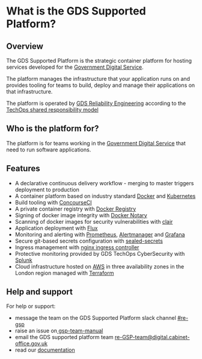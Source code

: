 # What is the GDS Supported Platform?

## Overview
The GDS Supported Platform is the strategic container platform for hosting services developed for the [Government Digital Service](https://www.gov.uk/government/organisations/government-digital-service).

The platform manages the infrastructure that your application runs on and provides tooling for teams to build, deploy and manage their applications on that infrastructure.


The platform is operated by [GDS Reliability Engineering](https://reliability-engineering.cloudapps.digital/) according to the [TechOps shared responsibility model](https://github.com/alphagov/gsp-team-manual/blob/master/docs/gsp-shared-responsiblity-model.md)

## Who is the platform for?

The platform is for teams working in the [Government Digital Service](https://www.gov.uk/government/organisations/government-digital-service) that need to run software applications.

## Features

- A declarative continuous delivery workflow - merging to master triggers deployment to production
- A container platform based on industry standard [Docker](https://docs.docker.com/) and [Kubernetes](https://kubernetes.io)
- Build tooling with [ConcourseCI](https://concourse-ci.org/)
- A private container registry with [Docker Registry](https://docs.docker.com/registry/)
- Signing of docker image integrity with [Docker Notary](https://docs.docker.com/notary/)
- Scanning of docker images for security vulnerabilities with [clair](https://github.com/coreos/clair)
- Application deployment with [Flux](https://github.com/weaveworks/flux)
- Monitoring and alerting with [Prometheus](https://prometheus.io/), [Alertmanager](https://prometheus.io/docs/alerting/alertmanager/) and [Grafana](https://grafana.com/)
- Secure git-based secrets configuration with [sealed-secrets](https://github.com/bitnami-labs/sealed-secrets)
- Ingress management with [nginx ingress controller](https://kubernetes.github.io/ingress-nginx/)
- Protective monitoring provided by GDS TechOps CyberSecurity with [Splunk](https://www.splunk.com/)
- Cloud infrastructure hosted on [AWS](https://aws.amazom.com) in three availability zones in the London region managed with [Terraform](https://www.terraform.io/)


## Help and support
For help or support:
- message the team on the GDS Supported Platform slack channel [#re-gsp](https://gds.slack.com/messages/CDA7YSP0D)
- raise an issue on[ gsp-team-manual](https://github.com/alphagov/gsp-team-manual/issues)
- email the GDS supported platform team re-GSP-team@digital.cabinet-office.gov.uk
- read our [documentation](/docs)

